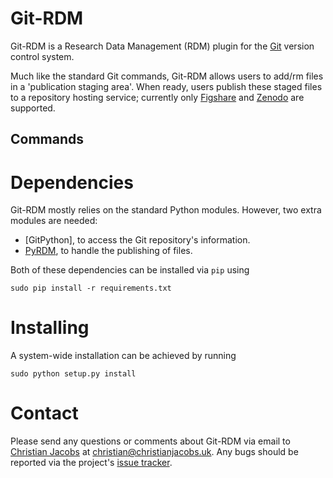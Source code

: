 # Git-RDM

Git-RDM is a Research Data Management (RDM) plugin for the [Git](https://git-scm.com/) version control system.

Much like the standard Git commands, Git-RDM allows users to add/rm files in a 'publication staging area'. When ready, users publish these staged files to a repository hosting service; currently only [Figshare](https://figshare.com/) and [Zenodo](http://zenodo.org/) are supported.

## Commands



# Dependencies

Git-RDM mostly relies on the standard Python modules. However, two extra modules are needed:

* [GitPython], to access the Git repository's information.
* [PyRDM](https://pyrdm.readthedocs.io), to handle the publishing of files.

Both of these dependencies can be installed via `pip` using

```
sudo pip install -r requirements.txt
```

# Installing

A system-wide installation can be achieved by running

```
sudo python setup.py install
```

# Contact

Please send any questions or comments about Git-RDM via email to [Christian Jacobs](http://christianjacobs.uk) at <christian@christianjacobs.uk>. Any bugs should be reported via the project's [issue tracker](http://github.com/ctjacobs/git-rdm/issues).
